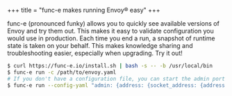 +++
title = "func-e makes running Envoy® easy"
+++

func-e (pronounced funky) allows you to quickly see available versions of Envoy and try them out. This makes it easy to validate
configuration you would use in production. Each time you end a run, a snapshot of runtime state is taken on
your behalf. This makes knowledge sharing and troubleshooting easier, especially when upgrading. Try it out!

```sh
$ curl https://func-e.io/install.sh | bash -s -- -b /usr/local/bin
$ func-e run -c /path/to/envoy.yaml
# If you don't have a configuration file, you can start the admin port like this
$ func-e run --config-yaml "admin: {address: {socket_address: {address: '127.0.0.1', port_value: 9901}}}"
```
